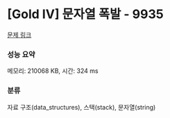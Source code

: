 # [Gold IV] 문자열 폭발 - 9935 

[문제 링크](https://www.acmicpc.net/problem/9935) 

### 성능 요약

메모리: 210068 KB, 시간: 324 ms

### 분류

자료 구조(data_structures), 스택(stack), 문자열(string)

